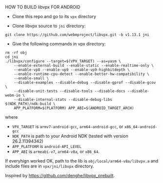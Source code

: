 HOW TO BUILD libvpx FOR ANDROID

- Clone this repo and go to its `vpx` directory

- Clone libvpx source to `jni` directory:
```
git clone https://github.com/webmproject/libvpx.git -b v1.13.1 jni
```
- Give the following commands in vpx directory:
```
rm -rf obj
cd jni
./libvpx/configure --target=$(VPX_TARGET) --as=yasm \
	--enable-external-build --enable-static --enable-realtime-only \
	--enable-vp8 --enable-vp9 --enable-vp9-highbitdepth \
	--enable-runtime-cpu-detect --enable-better-hw-compatibility \
	--enable-small \
	--disable-examples --disable-debug --disable-gprof --disable-gcov \
	--disable-unit-tests --disable-tools --disable-docs --disable-webm-io \
	--disable-internal-stats --disable-debug-libs
$(NDK_PATH)/ndk-build \
	APP_PLATFORM=$(PLATFORM) APP_ABI=$(ANDROID_TARGET_ARCH)
```
where
- `VPX_TARGET` is `armv7-android-gcc`, `arm64-android-gcc`, or `x86_64-android-gcc`
- `NDK_PATH` is path to your Android NDK (tested with version 26.2.11394342)
- `APP_PLATFORM` is `android-API_LEVEL`
- `APP_ABI` is `armeabi-v7`, `arm64-v8a`, or `x86_64`.

If everyhign worked OK, path to the lib is `obj/local/arm64-v8a/libvpx.a` and include files are in `vpx/jni/libvpx` directory.

Inspired by https://github.com/denghe/libvpx_prebuilt.

 
